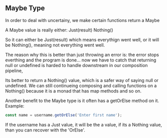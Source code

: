 ## Maybe Type

In order to deal with uncertainy, we make certain functions return a Maybe

A Maybe value is really either:
Just(result)
Nothing()

So it can either be Just(result) which means everythign went well, or
it will be Nothing(), meaning not everything went well.

The reason why this is better than just throwing an error is:
  the error stops everthing and the program is done... now we have to catch that
  returning null or undefined is harded to handle downstream in our composition pipeline,

Its better to return a Nothing() value, which is a safer way of saying null or undefined.
We can still continueing composing and calling functions on a Nothing() because it is a monad that
has map methods and so on.


Another benefit to the Maybe type is it often has a getOrElse method on it. Example:
```js
const name = username.getOrElse('Enter first name');
```
If the username has a Just value, it will be the a value, if its a Nothing value, than you can 
recover with the 'OrElse'.
